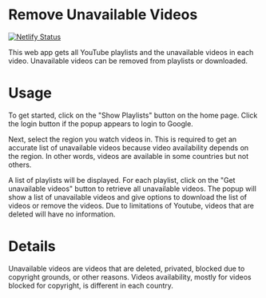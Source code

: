 # Remove Unavailable Videos
[![Netlify Status](https://api.netlify.com/api/v1/badges/765ede59-349a-47c7-afcb-0e6faa3376e0/deploy-status)](https://app.netlify.com/sites/ruv/deploys)

This web app gets all YouTube playlists and the unavailable videos in each video. Unavailable videos
can be removed from playlists or downloaded.

# Usage

To get started, click on the "Show Playlists" button on the home page. Click the login button if the
popup appears to login to Google.

Next, select the region you watch videos in. This is required to get an accurate list of
unavailable videos because video availability depends on the region. In other words, videos are
available in some countries but not others.

A list of playlists will be displayed. For each playlist, click on the "Get unavailable videos"
button to retrieve all unavailable videos. The popup will show a list of unavailable videos and
give options to download the list of videos or remove the videos. Due to limitations of Youtube,
videos that are deleted will have no information.


# Details
Unavailable videos are videos that are deleted, privated, blocked due to copyright grounds, or other
reasons. Videos availability, mostly for videos blocked for copyright, is different in each country.